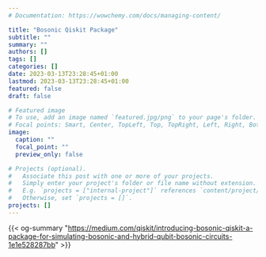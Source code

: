 ```yaml
---
# Documentation: https://wowchemy.com/docs/managing-content/

title: "Bosonic Qiskit Package"
subtitle: ""
summary: ""
authors: []
tags: []
categories: []
date: 2023-03-13T23:28:45+01:00
lastmod: 2023-03-13T23:28:45+01:00
featured: false
draft: false

# Featured image
# To use, add an image named `featured.jpg/png` to your page's folder.
# Focal points: Smart, Center, TopLeft, Top, TopRight, Left, Right, BottomLeft, Bottom, BottomRight.
image:
  caption: ""
  focal_point: ""
  preview_only: false

# Projects (optional).
#   Associate this post with one or more of your projects.
#   Simply enter your project's folder or file name without extension.
#   E.g. `projects = ["internal-project"]` references `content/project/deep-learning/index.md`.
#   Otherwise, set `projects = []`.
projects: []
---
```

{{< og-summary "https://medium.com/qiskit/introducing-bosonic-qiskit-a-package-for-simulating-bosonic-and-hybrid-qubit-bosonic-circuits-1e1e528287bb" >}}
